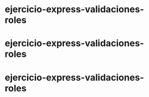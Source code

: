 # ejercicio-express-validaciones-roles
# ejercicio-express-validaciones-roles
# ejercicio-express-validaciones-roles
